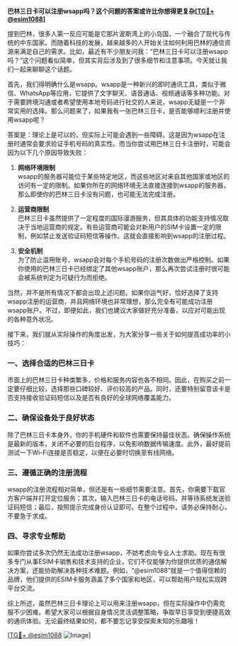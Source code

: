 **巴林三日卡可以注册wsapp吗？这个问题的答案或许比你想得更复杂[[TG💪+ @esim1088](https://t.me/s/esim1088)]**

提到巴林，很多人第一反应可能是它那片波斯湾上的小岛国，一个融合了现代与传统的中东国家。而随着科技的发展，越来越多的人开始关注如何利用巴林的通信资源来满足自己的需求。比如，最近有不少朋友问我：“巴林三日卡可以注册wsapp吗？”这个问题看似简单，但其实背后涉及到了很多细节和注意事项。今天就让我们一起来聊聊这个话题。

首先，我们得明确什么是wsapp。wsapp是一种新兴的即时通讯工具，类似于微信、WhatsApp等应用，它提供了文字聊天、语音通话、视频通话等多种功能。对于需要跨境沟通或者希望使用本地号码进行社交的人来说，wsapp无疑是一个非常实用的选择。那么问题来了，如果我有一张巴林三日卡，是否能够顺利注册并使用wsapp呢？

答案是：理论上是可以的，但实际上可能会遇到一些障碍。这是因为wsapp在注册时通常会要求验证手机号码的真实性。而当你尝试用巴林三日卡注册时，可能会因为以下几个原因导致失败：

1. **网络环境限制**  
   wsapp的服务器可能位于某些特定地区，而这些地区对来自其他国家或地区的访问有一定的限制。如果你所在的网络环境无法直接连接到wsapp的服务器，那么即使你的巴林三日卡没有问题，也可能无法完成注册。

2. **运营商限制**  
   巴林三日卡虽然提供了一定程度的国际漫游服务，但其具体的功能支持情况取决于当地运营商的规定。有些运营商可能会对新用户的SIM卡设置一定的限制，例如禁止发送验证码短信等操作。这就会直接影响到wsapp的注册过程。

3. **安全机制**  
   为了防止滥用账号，wsapp会对每个手机号码的注册次数做出严格控制。如果你使用的巴林三日卡已经绑定了其他wsapp账户，那么再次尝试注册时很可能会被系统判定为可疑行为而拒绝。

当然，并不是所有情况下都会出现上述问题。如果你运气好，恰好选择了支持wsapp注册的运营商，并且网络环境也非常理想，那么完全有可能成功注册wsapp账户。不过，即便如此，我们也建议大家做好充分准备，以应对可能出现的各种意外状况。

接下来，我们就从实际操作的角度出发，为大家分享一些关于如何提高成功率的小技巧：

### 一、选择合适的巴林三日卡

市面上的巴林三日卡种类繁多，价格和服务内容也各不相同。因此，在购买之前一定要仔细比较，选择那些口碑较好、评价较高的产品。同时，还要特别留意该卡是否支持接收验证码短信以及是否有良好的全球网络覆盖能力。

### 二、确保设备处于良好状态

除了巴林三日卡本身外，你的手机硬件和软件也需要保持最佳状态。确保操作系统是最新的版本，关闭不必要的后台程序，以免影响数据传输速度。此外，最好提前测试一下Wi-Fi连接是否稳定，以便在必要时切换至有线网络。

### 三、遵循正确的注册流程

wsapp的注册流程相对简单，但还是有一些细节需要注意。首先，你需要下载官方客户端并打开定位服务；其次，输入巴林三日卡的电话号码，并等待系统发送验证码短信；最后，按照提示完成身份认证即可。在整个过程中，请务必保持耐心，不要急于求成。

### 四、寻求专业帮助

如果你尝试多次仍然无法成功注册wsapp，不妨考虑向专业人士求助。现在有很多专门从事ESIM卡销售和技术支持的企业，它们不仅能够为你提供优质的通信解决方案，还能协助解决各种技术难题。例如，“@esim1088”就是一个值得信赖的品牌，他们提供的ESIM卡服务涵盖了多个国家和地区，可以帮助用户轻松实现跨平台交流。

综上所述，虽然巴林三日卡理论上可以用来注册wsapp，但在实际操作中仍需克服不少困难。希望大家可以根据自身情况灵活调整策略，争取早日享受到便捷高效的通讯体验。无论最终结果如何，都不要忘记享受探索未知的乐趣哦！

[[TG💪+ @esim1088](https://t.me/s/esim1088) ![Image](https://i.postimg.cc/4NQfJmqS/Snipaste-2025-05-13-00-14-12.png)]